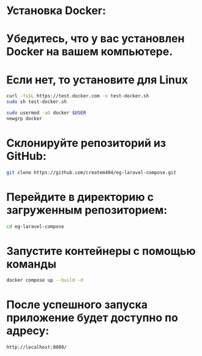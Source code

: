 # Установка Docker:
# Убедитесь, что у вас установлен Docker на вашем компьютере.
# Если нет, то установите для Linux

```bash
curl -fsSL https://test.docker.com -o test-docker.sh
sudo sh test-docker.sh

sudo usermod -aG docker $USER
newgrp docker
```


# Склонируйте репозиторий из GitHub:
```bash
git clone https://github.com/createm404/eg-laravel-compose.git
```

# Перейдите в директорию с загруженным репозиторием:
```bash
cd eg-laravel-compose
```

# Запустите контейнеры с помощью команды
```bash
docker compose up --build -d
```

# После успешного запуска приложение будет доступно по адресу:
```bash
http://localhost:8080/
```
